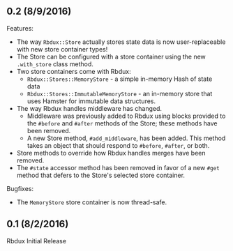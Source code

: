 ## 0.2 (8/9/2016)

Features:

* The way `Rbdux::Store` actually stores state data is now user-replaceable with new store container types!
* The Store can be configured with a store container using the new `.with_store` class method.
* Two store containers come with Rbdux:
  * `Rbdux::Stores::MemoryStore` - a simple in-memory Hash of state data
  * `Rbdux::Stores::ImmutableMemoryStore` - an in-memory store that uses Hamster for immutable data structures.
* The way Rbdux handles middleware has changed.
  * Middleware was previously added to Rbdux using blocks provided to the `#before` and `#after` methods of the Store; these methods have been removed.
  * A new Store method, `#add_middleware`, has been added. This method takes an object that should respond to `#before`, `#after`, or both.
* Store methods to override how Rbdux handles merges have been removed.
* The `#state` accessor method has been removed in favor of a new `#get` method that defers to the Store's selected store container.

Bugfixes:

* The `MemoryStore` store container is now thread-safe.

## 0.1 (8/2/2016)

Rbdux Initial Release
